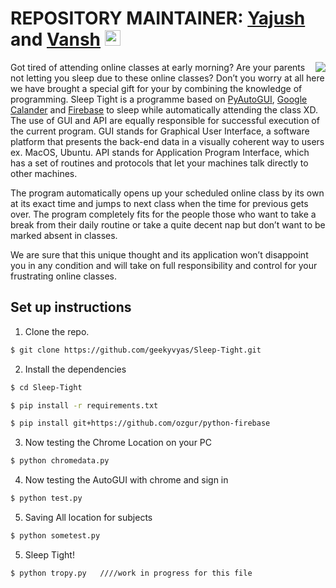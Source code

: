 # REPOSITORY MAINTAINER: [Yajush](https://github.com/geekyvyas) and [Vansh](https://github.com/vansh-arora18) <img src="https://media.giphy.com/media/hvRJCLFzcasrR4ia7z/giphy.gif" width="25px">

<img align="right" src="https://media4.giphy.com/media/10bjbpyWbVmDXq/giphy.gif?cid=ecf05e47v48yfuhs6td1hmmk6hwolvswm79tpadxw389osit&rid=giphy.gif" />

Got tired of attending online classes at early morning? Are your parents not letting you sleep due to these online classes?
Don’t you worry at all here we have brought a special gift for your by combining the knowledge of programming.
Sleep Tight is a programme based on [PyAutoGUI](https://pypi.org/project/PyAutoGUI/), [Google Calander](https://developers.google.com/calendar) and [Firebase](firebase.google.com/official/site)
to sleep while automatically attending the class XD. The use of GUI and API are equally responsible for successful execution of the current program. GUI stands for Graphical User Interface, a software platform that presents the back-end data in a visually coherent way to users ex. MacOS, Ubuntu. API stands for Application Program Interface, which has a set of routines and protocols that let your machines talk directly to other machines.
    
The program automatically opens up your scheduled online class by its own at its exact time and jumps to next class when the time for previous gets over. The program completely fits for the people those who want to take a break from their daily routine or take a quite decent nap but don’t want to be marked absent in classes.

We are sure that this unique thought and its application won’t disappoint you in any condition and will take on full responsibility and control for your frustrating online classes.



## Set up instructions
1. Clone the repo.
```sh
$ git clone https://github.com/geekyvyas/Sleep-Tight.git
```

2. Install the dependencies
```sh
$ cd Sleep-Tight

$ pip install -r requirements.txt

$ pip install git+https://github.com/ozgur/python-firebase

```

3. Now testing the Chrome Location on your PC
```sh
$ python chromedata.py
```

4. Now testing the AutoGUI with chrome and sign in
```sh
$ python test.py
```

5. Saving All location for subjects
```sh
$ python sometest.py
```

5. Sleep Tight! 
```sh
$ python tropy.py   ////work in progress for this file
```
